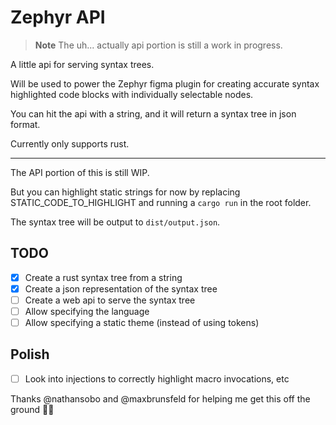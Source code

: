 # Zephyr API

> **Note**
> The uh... actually api portion is still a work in progress.

A little api for serving syntax trees.

Will be used to power the Zephyr figma plugin for creating accurate syntax highlighted code blocks with individually selectable nodes.

You can hit the api with a string, and it will return a syntax tree in json format.

Currently only supports rust.

---

The API portion of this is still WIP.

But you can highlight static strings for now by replacing STATIC_CODE_TO_HIGHLIGHT and running a `cargo run` in the root folder.

The syntax tree will be output to `dist/output.json`.

## TODO
- [x] Create a rust syntax tree from a string
- [x] Create a json representation of the syntax tree
- [ ] Create a web api to serve the syntax tree
- [ ] Allow specifying the language
- [ ] Allow specifying a static theme (instead of using tokens)

## Polish
- [ ] Look into injections to correctly highlight macro invocations, etc

Thanks @nathansobo and @maxbrunsfeld for helping me get this off the ground 🙏🏽
